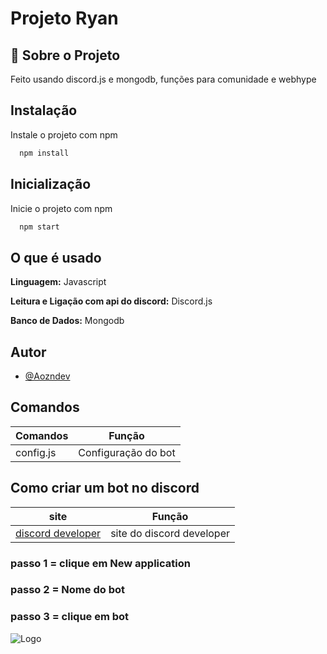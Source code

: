 
# Projeto Ryan 

## 🚀 Sobre o Projeto
Feito usando discord.js e mongodb, funções para comunidade e webhype



## Instalação

Instale o projeto com npm

```bash
  npm install

```

## Inicialização

Inicie o projeto com npm

```bash
  npm start

```
    
## O que é usado
**Linguagem:** Javascript

**Leitura e Ligação com api do discord:** Discord.js

**Banco de Dados:** Mongodb

## Autor

- [@Aozndev](https://github.com/Aozndev)

## Comandos

| Comandos               | Função                                                |
| ----------------- | ---------------------------------------------------------------- |
| config.js       | Configuração do bot |

## Como criar um bot no discord

| site               | Função                                                |
| ----------------- | ---------------------------------------------------------------- |
| [discord developer](https://discord.com/developers/applications)       | site do discord developer |

### passo 1 = clique em New application
### passo 2 = Nome do bot
### passo 3 = clique em bot
![Logo]([https://exemplo.com/logo.png](https://prnt.sc/sSAIP1ZjUwA-))



